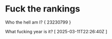 # Fuck the rankings

Who the hell am I?
{ 23230799 }

What fucking year is it?
[ 2025-03-11T22:26:40Z ]

